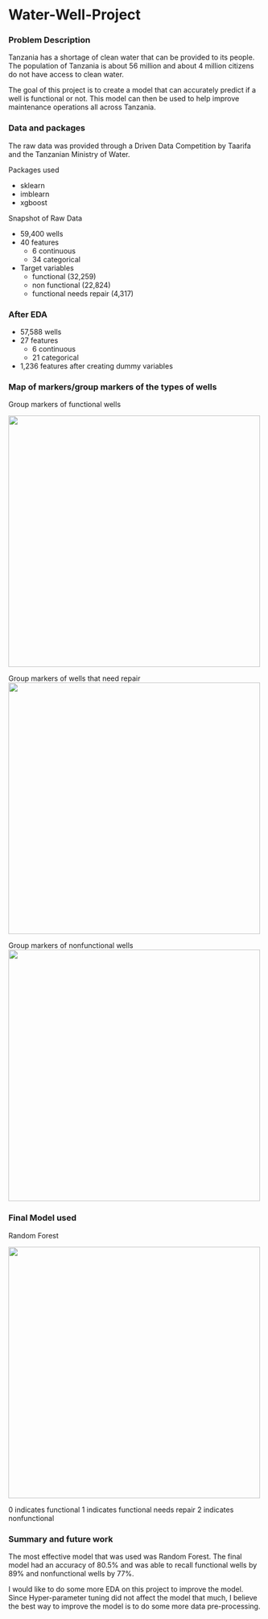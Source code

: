 # Water-Well-Project

### Problem Description
Tanzania has a shortage of clean water that can be provided to its people. The population of Tanzania is about 56 million and about 4 million citizens do not have access to clean water.

The goal of this project is to create a model that can accurately predict if a well is functional or not. This model can then be used to help improve maintenance operations all across Tanzania.

### Data and packages
The raw data was provided through a Driven Data Competition by Taarifa and the Tanzanian Ministry of Water.

Packages used
- sklearn
- imblearn
- xgboost

Snapshot of Raw Data
- 59,400 wells
- 40 features
  - 6 continuous
  - 34 categorical
- Target variables
  - functional (32,259)
  - non functional (22,824)
  - functional needs repair (4,317)

### After EDA
- 57,588 wells
- 27 features
  - 6 continuous
  - 21 categorical
- 1,236 features after creating dummy variables

### Map of markers/group markers of the types of wells
Group markers of functional wells

<img src="https://github.com/stevenkyle2013/Water-Well-Project/blob/main/Pictures/FunctionalGroupMarker.png" width="500">


Group markers of wells that need repair
<img src="https://github.com/stevenkyle2013/Water-Well-Project/blob/main/Pictures/NeedsRepairGroupMarker.png" width="500">

Group markers of nonfunctional wells
<img src="https://github.com/stevenkyle2013/Water-Well-Project/blob/main/Pictures/NonFunctionalGroupMarker.png" width="500">


### Final Model used
Random Forest

<img src="https://github.com/stevenkyle2013/Water-Well-Project/blob/main/Pictures/FinalModel.png" width="500">

0 indicates functional
1 indicates functional needs repair
2 indicates nonfunctional

### Summary and future work
The most effective model that was used was Random Forest. The final model had an accuracy of 80.5% and was able to recall functional wells by 89% and nonfunctional wells by 77%.

I would like to do some more EDA on this project to improve the model. Since Hyper-parameter tuning did not affect the model that much, I believe the best way to improve the model is to do some more data pre-processing.
